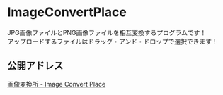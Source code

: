 # ImageConvertPlace

JPG画像ファイルとPNG画像ファイルを相互変換するプログラムです！<br>
アップロードするファイルはドラッグ・アンド・ドロップで選択できます！

## 公開アドレス
[画像変換所 - Image Convert Place](https://image-convert-place.net/)
